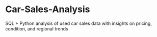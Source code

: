 # Car-Sales-Analysis
SQL + Python analysis of used car sales data with insights on pricing, condition, and regional trends
